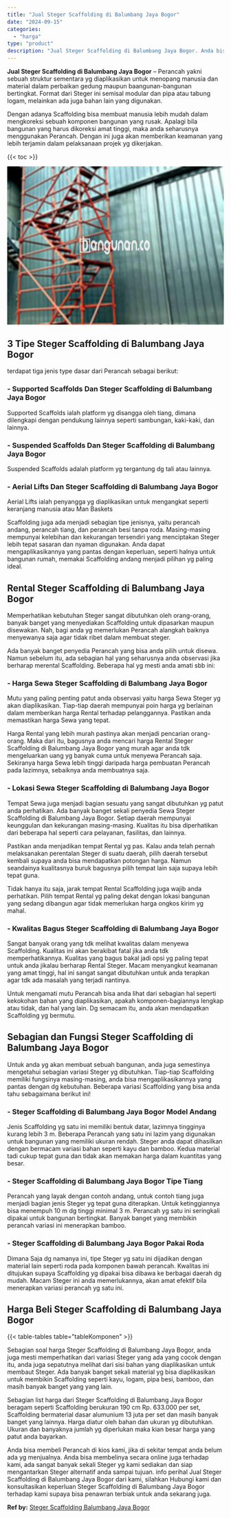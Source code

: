 ```yaml
---
title: "Jual Steger Scaffolding di Balumbang Jaya Bogor"
date: "2024-09-15"
categories: 
  - "harga"
type: "product"
description: "Jual Steger Scaffolding di Balumbang Jaya Bogor. Anda bisa membeli Perancah di kios kami, jika di sekitar tempat anda belum ada yg menjualnya. Anda bisa memb..."
---
```


**Jual Steger Scaffolding di Balumbang Jaya Bogor** – Perancah yakni sebuah struktur sementara yg diaplikasikan untuk menopang manusia dan material dalam perbaikan gedung maupun baangunan-bangunan bertingkat. Format dari Steger ini semisal modular dan pipa atau tabung logam, melainkan ada juga bahan lain yang digunakan.

Dengan adanya Scaffolding bisa membuat manusia lebih mudah dalam mengkoreksi sebuah komponen bangunan yang rusak. Apalagi bila bangunan yang harus dikoreksi amat tinggi, maka anda seharusnya menggunakan Perancah. Dengan ini juga akan memberikan keamanan yang lebih terjamin dalam pelaksanaan projek yg dikerjakan.

{{< toc >}}

![Jual Steger Scaffolding di Balumbang Jaya Bogor](/images/sewa-scaffolding-steger-18.png)

## 3 Tipe Steger Scaffolding di Balumbang Jaya Bogor

terdapat tiga jenis type dasar dari Perancah sebagai berikut:

### \- Supported Scaffolds Dan Steger Scaffolding di Balumbang Jaya Bogor

Supported Scaffolds ialah platform yg disangga oleh tiang, dimana dilengkapi dengan pendukung lainnya seperti sambungan, kaki-kaki, dan lainnya.

### \- Suspended Scaffolds Dan Steger Scaffolding di Balumbang Jaya Bogor

Suspended Scaffolds adalah platform yg tergantung dg tali atau lainnya.

### \- Aerial Lifts Dan Steger Scaffolding di Balumbang Jaya Bogor

Aerial Lifts ialah penyangga yg diaplikasikan untuk mengangkat seperti keranjang manusia atau Man Baskets

Scaffolding juga ada menjadi sebagian tipe jenisnya, yaitu perancah andang, perancah tiang, dan perancah besi tanpa roda. Masing-masing mempunyai kelebihan dan kekurangan tersendiri yang menciptakan Steger lebih tepat sasaran dan nyaman digunakan. Anda dapat mengaplikasikannya yang pantas dengan keperluan, seperti halnya untuk bangunan rumah, memakai Scaffolding andang menjadi pilihan yg paling ideal.

## Rental Steger Scaffolding di Balumbang Jaya Bogor

Memperhatikan kebutuhan Steger sangat dibutuhkan oleh orang-orang, banyak banget yang menyediakan Scaffolding untuk dipasarkan maupun disewakan. Nah, bagi anda yg memerlukan Perancah alangkah baiknya menyewanya saja agar tidak ribet dalam membuat steger.

Ada banyak banget penyedia Perancah yang bisa anda pilih untuk disewa. Namun sebelum itu, ada sebagian hal yang seharusnya anda observasi jika berharap merental Scaffolding. Beberapa hal yg mesti anda amati sbb ini:

### \- Harga Sewa Steger Scaffolding di Balumbang Jaya Bogor

Mutu yang paling penting patut anda observasi yaitu harga Sewa Steger yg akan diaplikasikan. Tiap-tiap daerah mempunyai poin harga yg berlainan dalam memberikan harga Rental terhadap pelanggannya. Pastikan anda memastikan harga Sewa yang tepat.

Harga Rental yang lebih murah pastinya akan menjadi pencarian orang-orang. Maka dari itu, bagusnya anda mencari harga Rental Steger Scaffolding di Balumbang Jaya Bogor yang murah agar anda tdk mengeluarkan uang yg banyak cuma untuk menyewa Perancah saja. Sekiranya harga Sewa lebih tinggi daripada harga pembuatan Perancah pada lazimnya, sebaiknya anda membuatnya saja.

### \- Lokasi Sewa Steger Scaffolding di Balumbang Jaya Bogor

Tempat Sewa juga menjadi bagian sesuatu yang sangat dibutuhkan yg patut anda perhatikan. Ada banyak banget sekali penyedia Sewa Steger Scaffolding di Balumbang Jaya Bogor. Setiap daerah mempunyai keunggulan dan kekurangan masing-masing. Kualitas itu bisa diperhatikan dari beberapa hal seperti cara pelayanan, fasilitas, dan lainnya.

Pastikan anda menjadikan tempat Rental yg pas. Kalau anda telah pernah melaksanakan perentalan Steger di suatu daerah, pilih daerah tersebut kembali supaya anda bisa mendapatkan potongan harga. Namun seandainya kualitasnya buruk bagusnya pilih tempat lain saja supaya lebih tepat guna.

Tidak hanya itu saja, jarak tempat Rental Scaffolding juga wajib anda perhatikan. Pilih tempat Rental yg paling dekat dengan lokasi bangunan yang sedang dibangun agar tidak memerlukan harga ongkos kirim yg mahal.

### \- Kwalitas Bagus Steger Scaffolding di Balumbang Jaya Bogor

Sangat banyak orang yang tdk melihat kwalitas dalam menyewa Scaffolding. Kualitas ini akan berakibat fatal jika anda tdk memperhatikannya. Kualitas yang bagus bakal jadi opsi yg paling tepat untuk anda jikalau berharap Rental Steger. Macam menyangkut keamanan yang amat tinggi, hal ini sangat sangat dibutuhkan untuk anda terapkan agar tdk ada masalah yang terjadi nantinya.

Untuk mengamati mutu Perancah bisa anda lihat dari sebagian hal seperti kekokohan bahan yang diaplikasikan, apakah komponen-bagiannya lengkap atau tidak, dan hal yang lain. Dg semacam itu, anda akan mendapatkan Scaffolding yg bermutu.

## Sebagian dan Fungsi Steger Scaffolding di Balumbang Jaya Bogor

Untuk anda yg akan membuat sebuah bangunan, anda juga semestinya mengetahui sebagian variasi Steger yg dibutuhkan. Tiap-tiap Scaffolding memiliki fungsinya masing-masing, anda bisa mengaplikasikannya yang pantas dengan dg kebutuhan. Beberapa variasi Scaffolding yang bisa anda tahu sebagaimana berikut ini!

### \- Steger Scaffolding di Balumbang Jaya Bogor Model Andang

Jenis Scaffolding yg satu ini memiliki bentuk datar, lazimnya tingginya kurang lebih 3 m. Beberapa Perancah yang satu ini lazim yang digunakan untuk bangunan yang memiliki ukuran rendah. Steger anda dapat dihasilkan dengan bermacam variasi bahan seperti kayu dan bamboo. Kedua material tadi cukup tepat guna dan tidak akan memakan harga dalam kuantitas yang besar.

### \- Steger Scaffolding di Balumbang Jaya Bogor Tipe Tiang

Perancah yang layak dengan contoh andang, untuk contoh tiang juga menjadi bagian jenis Steger yg tepat guna diterapkan. Untuk ketinggiannya bisa menempuh 10 m dg tinggi minimal 3 m. Perancah yg satu ini seringkali dipakai untuk bangunan bertingkat. Banyak banget yang membikin perancah variasi ini menerapkan bamboo.

### \- Steger Scaffolding di Balumbang Jaya Bogor Pakai Roda

Dimana Saja dg namanya ini, tipe Steger yg satu ini dijadikan dengan material lain seperti roda pada komponen bawah perancah. Kwalitas ini ditujukan supaya Scaffolding yg dipakai bisa dibawa ke berbagai daerah dg mudah. Macam Steger ini anda memerlukannya, akan amat efektif bila menerapkan variasi perancah yg satu ini.

## Harga Beli Steger Scaffolding di Balumbang Jaya Bogor

{{< table-tables table="tableKomponen" >}}

Sebagian soal harga Steger Scaffolding di Balumbang Jaya Bogor, anda juga mesti memperhatikan dari variasi Steger yang ada yang cocok dengan itu, anda juga sepatutnya melihat dari sisi bahan yang diaplikasikan untuk membaut Steger. Ada banyak banget sekali material yg bisa diaplikasikan untuk membikin Scaffolding seperti kayu, logam, pipa besi, bamboo, dan masih banyak banget yang yang lain.

Sebagian list harga dari Steger Scaffolding di Balumbang Jaya Bogor beragam seperti Scaffolding berukuran 190 cm Rp. 633.000 per set, Scaffolding bermaterial dasar alumunium 13 juta per set dan masih banyak banget yang lainnya. Harga diatur oleh bahan dan ukuran yg dibutuhkan. Ukuran dan banyaknya jumlah yg diperlukan maka kian besar harga yang patut anda bayarkan.

Anda bisa membeli Perancah di kios kami, jika di sekitar tempat anda belum ada yg menjualnya. Anda bisa membelinya secara online juga terhadap kami, ada sangat banyak sekali Steger yg kami sediakan dan siap mengantarkan Steger alternatif anda sampai tujuan. info perihal Jual Steger Scaffolding di Balumbang Jaya Bogor dari kami, silahkan Hubungi kami dan konsultasikan keperluan Steger Scaffolding di Balumbang Jaya Bogor terhadap kami supaya bisa penawran terbiak untuk anda sekarang juga.

**Ref by:** [Steger Scaffolding Balumbang Jaya Bogor](https://id.wikipedia.org/wiki/Steger)

